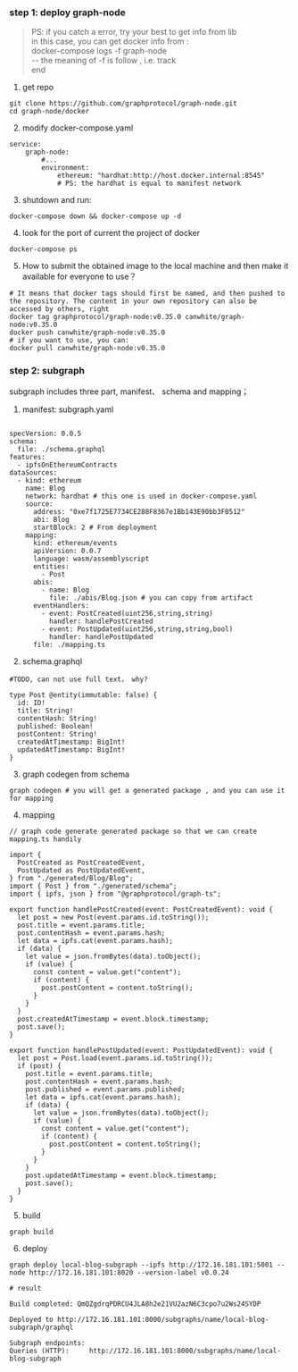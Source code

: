 ### step 1: deploy graph-node

> PS: if you catch a error, try your best to get info from lib  
> in this case, you can get docker info from :  
> docker-compose logs -f graph-node  
> -- the meaning of -f is follow , i.e. track  
> end

1. get repo

```shell
git clone https://github.com/graphprotocol/graph-node.git
cd graph-node/docker
```

2. modify docker-compose.yaml

```shell
service:
    graph-node:
        #...
        environment:
            ethereum: "hardhat:http://host.docker.internal:8545"
            # PS: the hardhat is equal to manifest network
```

3. shutdown and run:

```shell
docker-compose down && docker-compose up -d
```

4. look for the port of current the project of docker

```shell
docker-compose ps
```

5. How to submit the obtained image to the local machine and then make it available for everyone to use？

```shell
# It means that docker tags should first be named, and then pushed to the repository. The content in your own repository can also be accessed by others, right
docker tag graphprotocol/graph-node:v0.35.0 canwhite/graph-node:v0.35.0
docker push canwhite/graph-node:v0.35.0
# if you want to use, you can:
docker pull canwhite/graph-node:v0.35.0
```

### step 2: subgraph

subgraph includes three part, manifest、 schema and mapping；

1. manifest: subgraph.yaml

```shell

specVersion: 0.0.5
schema:
  file: ./schema.graphql
features:
  - ipfsOnEthereumContracts
dataSources:
  - kind: ethereum
    name: Blog
    network: hardhat # this one is used in docker-compose.yaml
    source:
      address: "0xe7f1725E7734CE288F8367e1Bb143E90bb3F0512"
      abi: Blog
      startBlock: 2 # From deployment
    mapping:
      kind: ethereum/events
      apiVersion: 0.0.7
      language: wasm/assemblyscript
      entities:
        - Post
      abis:
        - name: Blog
          file: ./abis/Blog.json # you can copy from artifact
      eventHandlers:
        - event: PostCreated(uint256,string,string)
          handler: handlePostCreated
        - event: PostUpdated(uint256,string,string,bool)
          handler: handlePostUpdated
      file: ./mapping.ts

```

2. schema.graphql

```
#TODO, can not use full text， why?

type Post @entity(immutable: false) {
  id: ID!
  title: String!
  contentHash: String!
  published: Boolean!
  postContent: String!
  createdAtTimestamp: BigInt!
  updatedAtTimestamp: BigInt!
}

```

3. graph codegen from schema

```shell
graph codegen # you will get a generated package , and you can use it for mapping
```

4.  mapping

```
// graph code generate generated package so that we can create mapping.ts handily

import {
  PostCreated as PostCreatedEvent,
  PostUpdated as PostUpdatedEvent,
} from "./generated/Blog/Blog";
import { Post } from "./generated/schema";
import { ipfs, json } from "@graphprotocol/graph-ts";

export function handlePostCreated(event: PostCreatedEvent): void {
  let post = new Post(event.params.id.toString());
  post.title = event.params.title;
  post.contentHash = event.params.hash;
  let data = ipfs.cat(event.params.hash);
  if (data) {
    let value = json.fromBytes(data).toObject();
    if (value) {
      const content = value.get("content");
      if (content) {
        post.postContent = content.toString();
      }
    }
  }
  post.createdAtTimestamp = event.block.timestamp;
  post.save();
}

export function handlePostUpdated(event: PostUpdatedEvent): void {
  let post = Post.load(event.params.id.toString());
  if (post) {
    post.title = event.params.title;
    post.contentHash = event.params.hash;
    post.published = event.params.published;
    let data = ipfs.cat(event.params.hash);
    if (data) {
      let value = json.fromBytes(data).toObject();
      if (value) {
        const content = value.get("content");
        if (content) {
          post.postContent = content.toString();
        }
      }
    }
    post.updatedAtTimestamp = event.block.timestamp;
    post.save();
  }
}
```

5. build

```
graph build
```

6. deploy

```
graph deploy local-blog-subgraph --ipfs http://172.16.181.101:5001 --node http://172.16.181.101:8020 --version-label v0.0.24

# result

Build completed: QmQZgdrqPDRCU4JLA8h2e21VU2azN6C3cpo7u2Ws24SYDP

Deployed to http://172.16.181.101:8000/subgraphs/name/local-blog-subgraph/graphql

Subgraph endpoints:
Queries (HTTP):     http://172.16.181.101:8000/subgraphs/name/local-blog-subgraph

```
